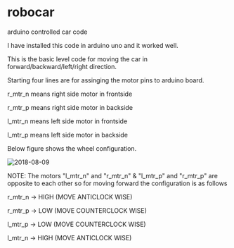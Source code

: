 # robocar
arduino controlled car code

I have installed this code in arduino uno and it worked well.

This is the basic level code for moving the car in forward/backward/left/right direction.

Starting four lines are for assinging the motor pins to arduino board.

r_mtr_n means right side motor in frontside

r_mtr_p means right side motor in backside

l_mtr_n means left side motor in frontside

l_mtr_p means left side motor in backside

Below figure shows the wheel configuration.

![2018-08-09](https://user-images.githubusercontent.com/42235943/43909724-aa83240a-9c18-11e8-9c30-a688e140adc4.png)
 
        
NOTE: The motors  "l_mtr_n" and "r_mtr_n" & "l_mtr_p" and "r_mtr_p" are opposite to each other so for moving forward the configuration
      is as follows

r_mtr_n -> HIGH  (MOVE ANTICLOCK WISE)

r_mtr_p -> LOW   (MOVE COUNTERCLOCK WISE)

l_mtr_p -> LOW   (MOVE COUNTERCLOCK WISE)

l_mtr_n -> HIGH  (MOVE ANTICLOCK WISE)
